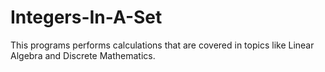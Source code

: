 # Integers-In-A-Set
This programs performs calculations that are covered in topics like Linear Algebra and Discrete Mathematics.
